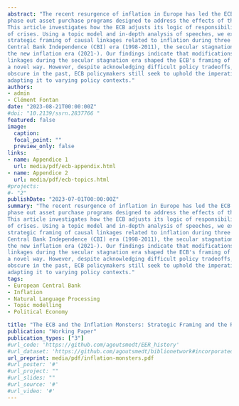 ```yaml
---
abstract: "The recent resurgence of inflation in Europe has led the ECB to increase interest rates and
phase out asset purchase programs designed to address the effects of the Great Financial Crisis.
This article investigates how the ECB adjusts its logic of responsibility throughout this series
of crises. Using a topic model and in-depth analysis of speeches, we examine the ECB's
strategic framing of causal linkages related to inflation during three historical periods: the
Central Bank Independence (CBI) era (1998-2011), the secular stagnation era (2011-2021), and
the new inflation era (2021-). Our findings indicate that modifications made to the CBI's causal
linkages during the secular stagnation era shaped the ECB's framing of the new inflation era in
a novel way. However, despite acknowledging difficult policy tradeoffs, which they tended to
obscure in the past, ECB policymakers still seek to uphold the imperative of responsibility by
adapting it to varying policy contexts."
authors:
- admin
- Clément Fontan
date: "2023-08-21T00:00:00Z"
#doi: "10.2139/ssrn.2837766 "
featured: false
image:
  caption:
  focal_point: ""
  preview_only: false
links:
- name: Appendice 1
  url: media/pdf/ecb-appendix.html
- name: Appendice 2
  url: media/pdf/ecb-topics.html
#projects:
#- "2"
publishDate: "2023-07-01T00:00:00Z"
summary: "The recent resurgence of inflation in Europe has led the ECB to increase interest rates and
phase out asset purchase programs designed to address the effects of the Great Financial Crisis.
This article investigates how the ECB adjusts its logic of responsibility throughout this series
of crises. Using a topic model and in-depth analysis of speeches, we examine the ECB's
strategic framing of causal linkages related to inflation during three historical periods: the
Central Bank Independence (CBI) era (1998-2011), the secular stagnation era (2011-2021), and
the new inflation era (2021-). Our findings indicate that modifications made to the CBI's causal
linkages during the secular stagnation era shaped the ECB's framing of the new inflation era in
a novel way. However, despite acknowledging difficult policy tradeoffs, which they tended to
obscure in the past, ECB policymakers still seek to uphold the imperative of responsibility by
adapting it to varying policy contexts."
tags:
- European Central Bank
- Inflation
- Natural Language Processing
- Topic modelling
- Political Economy

title: "The ECB and the Inflation Monsters: Strategic Framing and the Responsibility Imperative (1998-2023)"
publication: "Working Paper"
publication_types: ["3"]
#url_code: 'https://github.com/agoutsmedt/EER_history'
#url_dataset: 'https://github.com/agoutsmedt/biblionetwork#incorporated-data'
url_preprint: media/pdf/inflation-monsters.pdf
#url_poster: '#'
#url_project: ""
#url_slides: ""
#url_source: '#'
#url_video: '#'
---
```


